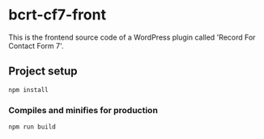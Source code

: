 # bcrt-cf7-front
This is the frontend source code of a WordPress plugin called 'Record For Contact Form 7'.

## Project setup
```
npm install
```

### Compiles and minifies for production
```
npm run build
```